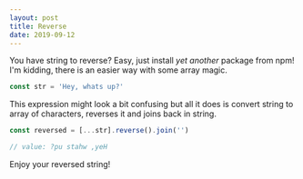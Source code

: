 ```yaml
---
layout: post
title: Reverse
date: 2019-09-12
---
```


You have string to reverse? Easy, just install _yet another_ package from npm! I'm kidding, there is an easier way with some array magic.

```js
const str = 'Hey, whats up?'
```

This expression might look a bit confusing but all it does is convert string to array of characters, reverses it and joins back in string.

```js
const reversed = [...str].reverse().join('')

// value: ?pu stahw ,yeH
```

Enjoy your reversed string!
